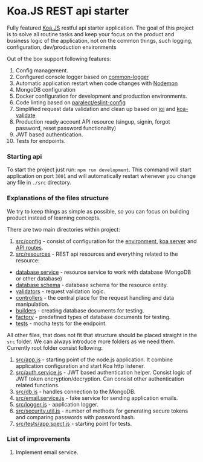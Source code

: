 # Koa.JS REST api starter

Fully featured [Koa.JS](http://koajs.com/) restful api starter application.
The goal of this project is to solve all routine tasks and keep your focus on the product and business logic of the application, not on the common things, such logging, configuration, dev/production environments

Out of the box support following features:

1. Config management.
2. Configured console logger based on  [common-logger](https://www.npmjs.com/package/@paralect/common-logger)
3. Automatic application restart when code changes with [Nodemon](https://github.com/remy/nodemon)
4. MongoDB configuration
5. Docker configuration for development and production environments.
6. Code linting based on [paralect/eslint-config](https://github.com/paralect/eslint-config)
7. Simplified request data validation and clean up based on [joi](https://github.com/hapijs/joi) and [koa-validate](https://www.npmjs.com/package/koa-validate)
8. Production ready account API resource (singup, signin, forgot password, reset password functionality)
9. JWT based authentication.
10. Tests for endpoints.

### Starting api

To start the project just run: `npm run development`. This command will start application on port `3001` and will automatically restart whenever you change any file in `./src` directory.

### Explanations of the files structure

We try to keep things as simple as possible, so you can focus on building product instead of learning concepts.

There are two main directories within project:
1. [src/config](./src/config) - consist of configuration for the [environment](./src/config/index.js), [koa server](./src/config/koa.js) and [API routes](./src/config/routes.js).
2. [src/resources](./src/resources) - REST api resources and everything related to the resource:
  - [database service](./src/resources/user/user.service.js) - resource service to work with database (MongoDB or other database)
  - [database schema](./src/resources/user/user.schema.js) - database schema for the resource entity.
  - [validators](./src/resources/account/validators/signup.validator.js) - request validation logic.
  - [controllers](./src/resources/account/account.controller.js) - the central place for the request handling and data manipulation.
  - [builders](./src/resource/user/user.builder.js) - creating database documents for testing.
  - [factory](./src/resource/user/user.factory.js) - predefined types of database documents for testing.
  - [tests](./src/resource/account/account.test.js) - mocha tests for the endpoint.

All other files, that does not fit that structure should be placed straight in the `src` folder. We can always introduce more folders as we need them. Currently root folder consist following:

1. [src/app.js](./src/app.js) - starting point of the node.js application. It combine application configuration and start Koa http listener.
2. [src/auth.service.js](./src/auth.service.js) - JWT based authentication helper. Consist logic of JWT token encryption/decryption. Can consist other authentication related functions.
3. [src/db.js](./src/db.js) - handles connection to the MongoDB.
4. [src/email.service.js](./src/email.service.js) - fake service for sending application emails.
5. [src/logger.js](./src/logger.js) - application logger.
6. [src/security.util.js](./src/security.util.js) - number of methods for generating secure tokens and comparing passwords with password hash.
7. [src/tests/app.spect.js](./src/tests/app.spec.js) - starting point for tests.

### List of improvements

1. Implement email service.
